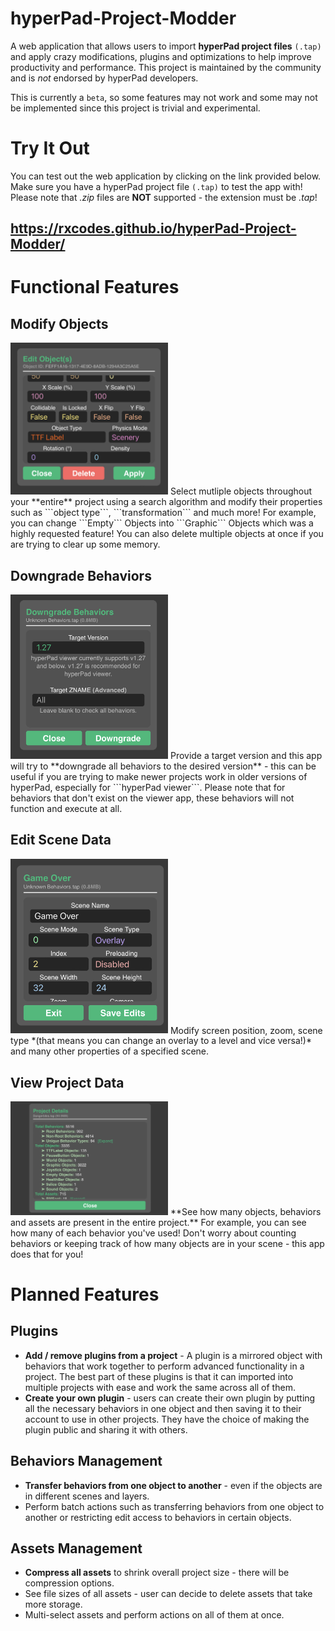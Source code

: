 # hyperPad-Project-Modder
A web application that allows users to import **hyperPad project files** `(.tap)` and apply crazy modifications, plugins and optimizations to help improve productivity and performance. This project is maintained by the community and is *not* endorsed by hyperPad developers.

This is currently a ```beta```, so some features may not work and some may not be implemented since this project is trivial and experimental.

# Try It Out
You can test out the web application by clicking on the link provided below. Make sure you have a hyperPad project file `(.tap)` to test the app with! Please note that *.zip* files are **NOT** supported - the extension must be *.tap*!
## https://rxcodes.github.io/hyperPad-Project-Modder/

# Functional Features
## Modify Objects
<img src='images/4103EF3A-AECC-4E13-A663-E867F4CA1284.jpeg' width=50%/>
Select mutliple objects throughout your **entire** project using a search algorithm and modify their properties such as ```object type```, ```transformation``` and much more! For example, you can change ```Empty``` Objects into ```Graphic``` Objects which was a highly requested feature! You can also delete multiple objects at once if you are trying to clear up some memory.

## Downgrade Behaviors
<img src='images/287AF35C-D225-4B58-9654-8B35BB242D3C.jpeg' width=50%/>
Provide a target version and this app will try to **downgrade all behaviors to the desired version** - this can be useful if you are trying to make newer projects work in older versions of hyperPad, especially for ```hyperPad viewer```. Please note that for behaviors that don't exist on the viewer app, these behaviors will not function and execute at all.

## Edit Scene Data
<img src='images/B47B39F0-86BE-47D4-B44A-14DE7FB44D8B.jpeg' width=50%/>
Modify screen position, zoom, scene type *(that means you can change an overlay to a level and vice versa!)* and many other properties of a specified scene.

## View Project Data
<img src='images/B31F9CE2-1BF4-4256-AD56-0C7093345A55.jpeg' width=50%/>
**See how many objects, behaviors and assets are present in the entire project.** For example, you can see how many of each behavior you've used! Don't worry about counting behaviors or keeping track of how many objects are in your scene - this app does that for you!

# Planned Features
## Plugins
- **Add / remove plugins from a project** - A plugin is a mirrored object with behaviors that work together to perform advanced functionality in a project. The best part of these plugins is that it can imported into multiple projects with ease and work the same across all of them.
- **Create your own plugin** - users can create their own plugin by putting all the necessary behaviors in one object and then saving it to their account to use in other projects. They have the choice of making the plugin public and sharing it with others.

## Behaviors Management
- **Transfer behaviors from one object to another** - even if the objects are in different scenes and layers.
- Perform batch actions such as transferring behaviors from one object to another or restricting edit access to behaviors in certain objects.

## Assets Management
- **Compress all assets** to shrink overall project size - there will be compression options.
- See file sizes of all assets - user can decide to delete assets that take more storage.
- Multi-select assets and perform actions on all of them at once.
